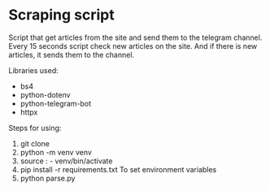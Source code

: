 # Scraping script

Script that get articles from the site and send them to the telegram channel.
Every 15 seconds script check new articles on the site. And if there is new articles,
it sends them to the channel.

Libraries used: 
- bs4
- python-dotenv
- python-telegram-bot
- httpx

Steps for using:
1. git clone
2. python -m venv venv
3. source : - venv/bin/activate 
4. pip install -r requirements.txt
  To set environment variables
5. python parse.py